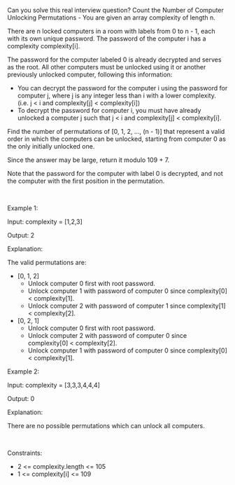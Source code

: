 Can you solve this real interview question? Count the Number of Computer Unlocking Permutations - You are given an array complexity of length n.

There are n locked computers in a room with labels from 0 to n - 1, each with its own unique password. The password of the computer i has a complexity complexity[i].

The password for the computer labeled 0 is already decrypted and serves as the root. All other computers must be unlocked using it or another previously unlocked computer, following this information:

 * You can decrypt the password for the computer i using the password for computer j, where j is any integer less than i with a lower complexity. (i.e. j < i and complexity[j] < complexity[i])
 * To decrypt the password for computer i, you must have already unlocked a computer j such that j < i and complexity[j] < complexity[i].

Find the number of permutations of [0, 1, 2, ..., (n - 1)] that represent a valid order in which the computers can be unlocked, starting from computer 0 as the only initially unlocked one.

Since the answer may be large, return it modulo 109 + 7.

Note that the password for the computer with label 0 is decrypted, and not the computer with the first position in the permutation.

 

Example 1:

Input: complexity = [1,2,3]

Output: 2

Explanation:

The valid permutations are:

 * [0, 1, 2]
   * Unlock computer 0 first with root password.
   * Unlock computer 1 with password of computer 0 since complexity[0] < complexity[1].
   * Unlock computer 2 with password of computer 1 since complexity[1] < complexity[2].
 * [0, 2, 1]
   * Unlock computer 0 first with root password.
   * Unlock computer 2 with password of computer 0 since complexity[0] < complexity[2].
   * Unlock computer 1 with password of computer 0 since complexity[0] < complexity[1].

Example 2:

Input: complexity = [3,3,3,4,4,4]

Output: 0

Explanation:

There are no possible permutations which can unlock all computers.

 

Constraints:

 * 2 <= complexity.length <= 105
 * 1 <= complexity[i] <= 109